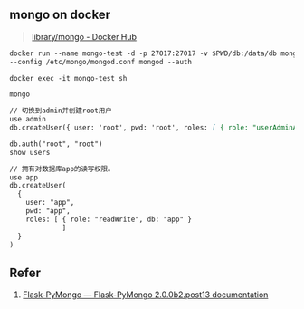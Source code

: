 

## mongo on docker

> [library/mongo - Docker Hub](https://hub.docker.com/_/mongo/)

```markdown
docker run --name mongo-test -d -p 27017:27017 -v $PWD/db:/data/db mongo:latest 
--config /etc/mongo/mongod.conf mongod --auth

docker exec -it mongo-test sh

mongo

// 切换到admin并创建root用户
use admin
db.createUser({ user: 'root', pwd: 'root', roles: [ { role: "userAdminAnyDatabase", db: "admin" } ] })

db.auth("root", "root")
show users

// 拥有对数据库app的读写权限。
use app
db.createUser(
  {
    user: "app",
    pwd: "app",
    roles: [ { role: "readWrite", db: "app" }
             ]
  }
)


```

## Refer

1. [Flask-PyMongo — Flask-PyMongo 2.0.0b2.post13 documentation](http://flask-pymongo.readthedocs.io/en/latest/)
